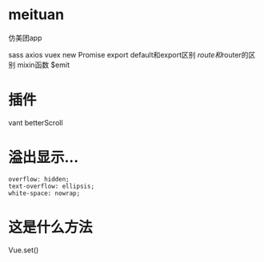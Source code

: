 # meituan
仿美团app

sass
axios
vuex
new Promise
export default和export区别
$route和$router的区别
mixin函数
$emit

# 插件
vant
betterScroll

# 溢出显示...
```
overflow: hidden;
text-overflow: ellipsis;
white-space: nowrap;
```

# 这是什么方法
Vue.set()